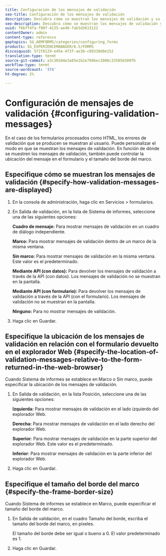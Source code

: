 ```yaml
---
title: Configuración de los mensajes de validación
seo-title: Configuración de los mensajes de validación
description: Descubra cómo se muestran los mensajes de validación y su ubicación en relación con el formulario devuelto en el navegador web.
seo-description: Descubra cómo se muestran los mensajes de validación y su ubicación en relación con el formulario devuelto en el navegador web.
uuid: f6bff4fa-f90f-4135-ae40-7ab3d3613122
contentOwner: admin
content-type: reference
geptopics: SG_AEMFORMS/categories/configuring_forms
products: SG_EXPERIENCEMANAGER/6.5/FORMS
discoiquuid: 5f2f8129-e45e-4f3f-ae30-c09330d0e152
translation-type: tm+mt
source-git-commit: a3c303d4e3a85e1b2e794bec2006c335056309fb
workflow-type: tm+mt
source-wordcount: '374'
ht-degree: 2%

---
```



# Configuración de mensajes de validación {#configuring-validation-messages}

En el caso de los formularios procesados como HTML, los errores de validación que se producen se muestran al usuario. Puede personalizar el modo en que se muestran los mensajes de validación. En función de dónde se muestren los mensajes de validación, también puede controlar la ubicación del mensaje en el formulario y el tamaño del borde del marco.

## Especifique cómo se muestran los mensajes de validación {#specify-how-validation-messages-are-displayed}

1. En la consola de administración, haga clic en Servicios > formularios.
1. En Salida de validación, en la lista de Sistema de informes, seleccione una de las siguientes opciones:

   **Cuadro de mensaje:** Para mostrar mensajes de validación en un cuadro de diálogo independiente.

   **Marco:** Para mostrar mensajes de validación dentro de un marco de la misma ventana.

   **Sin marco:** Para mostrar mensajes de validación en la misma ventana. Este valor es el predeterminado.

   **Mediante API (con datos):** Para devolver los mensajes de validación a través de la API (con datos). Los mensajes de validación no se muestran en la pantalla.

   **Mediante API (con formulario):** Para devolver los mensajes de validación a través de la API (con el formulario). Los mensajes de validación no se muestran en la pantalla.

   **Ninguno:** Para no mostrar mensajes de validación.

1. Haga clic en Guardar.

## Especifique la ubicación de los mensajes de validación en relación con el formulario devuelto en el explorador Web {#specify-the-location-of-validation-messages-relative-to-the-form-returned-in-the-web-browser}

Cuando Sistema de informes se establece en Marco o Sin marco, puede especificar la ubicación de los mensajes de validación.

1. En Salida de validación, en la lista Posición, seleccione una de las siguientes opciones:

   **Izquierda:** Para mostrar mensajes de validación en el lado izquierdo del explorador Web.

   **Derecha:** Para mostrar mensajes de validación en el lado derecho del explorador Web.

   **Superior**: Para mostrar mensajes de validación en la parte superior del explorador Web. Este valor es el predeterminado.

   **Inferior**: Para mostrar mensajes de validación en la parte inferior del explorador Web.

1. Haga clic en Guardar.

## Especifique el tamaño del borde del marco {#specify-the-frame-border-size}

Cuando Sistema de informes se establece en Marco, puede especificar el tamaño del borde del marco.

1. En Salida de validación, en el cuadro Tamaño del borde, escriba el tamaño del borde del marco, en píxeles.

   El tamaño del borde debe ser igual o bueno a 0. El valor predeterminado es 1.

1. Haga clic en Guardar.

